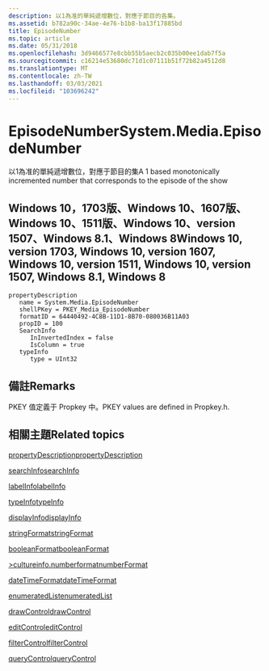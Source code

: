 ```yaml
---
description: 以1為准的單純遞增數位，對應于節目的各集。
ms.assetid: b782a90c-34ae-4e76-b1b8-ba13f17885bd
title: EpisodeNumber
ms.topic: article
ms.date: 05/31/2018
ms.openlocfilehash: 3d9466577e8cbb55b5aecb2c035b00ee1dab7f5a
ms.sourcegitcommit: c16214e53680dc71d1c07111b51f72b82a4512d8
ms.translationtype: MT
ms.contentlocale: zh-TW
ms.lasthandoff: 03/03/2021
ms.locfileid: "103696242"
---
```

# <a name="systemmediaepisodenumber"></a><span data-ttu-id="6dd5d-103">EpisodeNumber</span><span class="sxs-lookup"><span data-stu-id="6dd5d-103">System.Media.EpisodeNumber</span></span>

<span data-ttu-id="6dd5d-104">以1為准的單純遞增數位，對應于節目的集</span><span class="sxs-lookup"><span data-stu-id="6dd5d-104">A 1 based monotonically incremented number that corresponds to the episode of the show</span></span>

## <a name="windows-10-version-1703-windows-10-version-1607-windows-10-version-1511-windows-10-version-1507-windows-81-windows-8"></a><span data-ttu-id="6dd5d-105">Windows 10，1703版、Windows 10、1607版、Windows 10、1511版、Windows 10、version 1507、Windows 8.1、Windows 8</span><span class="sxs-lookup"><span data-stu-id="6dd5d-105">Windows 10, version 1703, Windows 10, version 1607, Windows 10, version 1511, Windows 10, version 1507, Windows 8.1, Windows 8</span></span>

```
propertyDescription
   name = System.Media.EpisodeNumber
   shellPKey = PKEY_Media_EpisodeNumber
   formatID = 64440492-4C8B-11D1-8B70-080036B11A03
   propID = 100
   SearchInfo
      InInvertedIndex = false
      IsColumn = true
   typeInfo
      type = UInt32
```

## <a name="remarks"></a><span data-ttu-id="6dd5d-106">備註</span><span class="sxs-lookup"><span data-stu-id="6dd5d-106">Remarks</span></span>

<span data-ttu-id="6dd5d-107">PKEY 值定義于 Propkey 中。</span><span class="sxs-lookup"><span data-stu-id="6dd5d-107">PKEY values are defined in Propkey.h.</span></span>

## <a name="related-topics"></a><span data-ttu-id="6dd5d-108">相關主題</span><span class="sxs-lookup"><span data-stu-id="6dd5d-108">Related topics</span></span>

<dl> <dt>

[<span data-ttu-id="6dd5d-109">propertyDescription</span><span class="sxs-lookup"><span data-stu-id="6dd5d-109">propertyDescription</span></span>](./propdesc-schema-propertydescription.md)
</dt> <dt>

[<span data-ttu-id="6dd5d-110">searchInfo</span><span class="sxs-lookup"><span data-stu-id="6dd5d-110">searchInfo</span></span>](./propdesc-schema-searchinfo.md)
</dt> <dt>

[<span data-ttu-id="6dd5d-111">labelInfo</span><span class="sxs-lookup"><span data-stu-id="6dd5d-111">labelInfo</span></span>](./propdesc-schema-labelinfo.md)
</dt> <dt>

[<span data-ttu-id="6dd5d-112">typeInfo</span><span class="sxs-lookup"><span data-stu-id="6dd5d-112">typeInfo</span></span>](./propdesc-schema-typeinfo.md)
</dt> <dt>

[<span data-ttu-id="6dd5d-113">displayInfo</span><span class="sxs-lookup"><span data-stu-id="6dd5d-113">displayInfo</span></span>](./propdesc-schema-displayinfo.md)
</dt> <dt>

[<span data-ttu-id="6dd5d-114">stringFormat</span><span class="sxs-lookup"><span data-stu-id="6dd5d-114">stringFormat</span></span>](./propdesc-schema-stringformat.md)
</dt> <dt>

[<span data-ttu-id="6dd5d-115">booleanFormat</span><span class="sxs-lookup"><span data-stu-id="6dd5d-115">booleanFormat</span></span>](./propdesc-schema-booleanformat.md)
</dt> <dt>

[<span data-ttu-id="6dd5d-116">>cultureinfo.numberformat</span><span class="sxs-lookup"><span data-stu-id="6dd5d-116">numberFormat</span></span>](./propdesc-schema-numberformat.md)
</dt> <dt>

[<span data-ttu-id="6dd5d-117">dateTimeFormat</span><span class="sxs-lookup"><span data-stu-id="6dd5d-117">dateTimeFormat</span></span>](./propdesc-schema-datetimeformat.md)
</dt> <dt>

[<span data-ttu-id="6dd5d-118">enumeratedList</span><span class="sxs-lookup"><span data-stu-id="6dd5d-118">enumeratedList</span></span>](./propdesc-schema-enumeratedlist.md)
</dt> <dt>

[<span data-ttu-id="6dd5d-119">drawControl</span><span class="sxs-lookup"><span data-stu-id="6dd5d-119">drawControl</span></span>](./propdesc-schema-drawcontrol.md)
</dt> <dt>

[<span data-ttu-id="6dd5d-120">editControl</span><span class="sxs-lookup"><span data-stu-id="6dd5d-120">editControl</span></span>](./propdesc-schema-editcontrol.md)
</dt> <dt>

[<span data-ttu-id="6dd5d-121">filterControl</span><span class="sxs-lookup"><span data-stu-id="6dd5d-121">filterControl</span></span>](./propdesc-schema-filtercontrol.md)
</dt> <dt>

[<span data-ttu-id="6dd5d-122">queryControl</span><span class="sxs-lookup"><span data-stu-id="6dd5d-122">queryControl</span></span>](./propdesc-schema-querycontrol.md)
</dt> </dl>

 

 
